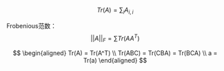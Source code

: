 $$
Tr(A) = \sum_iA_{i,i}
$$

Frobenious范数：  
$$
||A||_F = \sum {Tr(AA^T)}
$$

$$
\begin{aligned}
Tr(A) = Tr(A^T) \\
Tr(ABC) = Tr(CBA) = Tr(BCA) \\
a = Tr(a)
\end{aligned}
$$